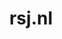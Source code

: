 ---
layout: post
title:  "rsj.nl"
internal_url:  "/dutchgov/rsj.nl.html"
subdomains_count: 5
all_subdomains_count: 13
urls_count: 5
ssl_rank: 0
http_rank: 61
url_link: /data/rsj.nl/urls.txt
all_subdomains_link: /data/rsj.nl/all_subdomains.txt
subdomains_link: /data/rsj.nl/subdomains.txt
categories: dutchgov
---